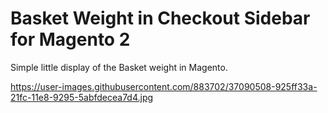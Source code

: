 # Basket Weight in Checkout Sidebar for Magento 2

Simple little display of the Basket weight in Magento.

https://user-images.githubusercontent.com/883702/37090508-925ff33a-21fc-11e8-9295-5abfdecea7d4.jpg
